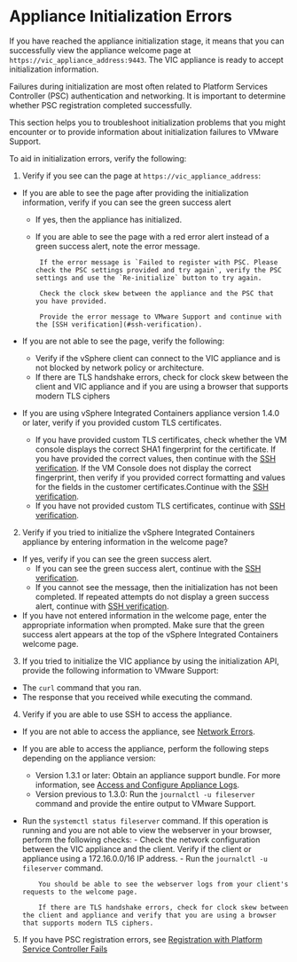 # Appliance Initialization Errors #
 
If you have reached the appliance initialization stage, it means that you can successfully view the appliance welcome page at `https://vic_appliance_address:9443`. The VIC appliance is ready to accept initialization information.

Failures during initialization are most often related to Platform Services Controller (PSC) authentication and networking. It is important to determine whether PSC registration completed successfully.

This section helps you to troubleshoot initialization problems that you might encounter or to provide information about initialization failures to VMware Support.

To aid in initialization errors, verify the following:

1.  Verify if you see can the page at `https://vic_appliance_address`:
 -  If you are able to see the page after providing the initialization information, verify if you can see the green success alert
	 - If yes, then the appliance has initialized.
	 - If you are able to see the page with a red error alert instead of a green success alert, note the error message.
     
			If the error message is `Failed to register with PSC. Please check the PSC settings provided and try again`, verify the PSC settings and use the `Re-initialize` button to try again.

			Check the clock skew between the appliance and the PSC that you have provided.

			Provide the error message to VMware Support and continue with the [SSH verification](#ssh-verification).
 
 - If you are not able to see the page, verify the following:
	 - Verify if the vSphere client can connect to the VIC appliance and is not blocked by network policy or architecture.
	 - If there are TLS handshake errors, check for clock skew between the client and VIC appliance and if you are using a browser that supports modern TLS ciphers

 -  If you are using vSphere Integrated Containers appliance version 1.4.0 or later, verify if you provided custom TLS certificates.
	 -  If you have provided custom TLS certificates, check whether the VM console displays the correct SHA1 fingerprint for the certificate. If you have provided the correct values, then continue with the [SSH verification](#ssh-verification).
	 If the VM Console does not display the correct fingerprint, then verify if you provided correct formatting and values for the fields in the customer certificates.Continue with the [SSH verification](#ssh-verification). 
	 -  If you have not provided custom TLS certificates, continue with [SSH verification](#ssh-verification).

2. Verify if you tried to initialize the vSphere Integrated Containers appliance by entering information in the welcome page?

 - If yes, verify if you can see the green success alert.
	 - If you can see the green success alert, continue with the [SSH verification](#ssh-verification).
	 - If you cannot see the message, then the initialization has not been completed. If repeated attempts do not display a green success alert, continue with [SSH verification](#ssh-verification).
  - If you have not entered information in the welcome page, enter the appropriate information when prompted. Make sure that the green success alert appears at the top of the vSphere Integrated Containers welcome page. 

3. If you tried to initialize the VIC appliance by using the initialization API, provide the following information to VMware Support:

  - The `curl` command that you ran.
  - The response that you received while executing the command.

4. <a id="ssh-verification"></a> Verify if you are able to use SSH to access the appliance.

  - If you are not able to access the appliance, see [Network Errors](ts_appliance_boot_errors.md#networkerrors).
  - If you are able to access the appliance, perform the following steps depending on the appliance version:
     - Version 1.3.1 or later: Obtain an appliance support bundle. For more information, see [Access and Configure Appliance Logs](appliance_logs.md).
     - Version previous to 1.3.0: Run the `journalctl -u fileserver` command and provide the entire output to VMware Support.
  - Run the `systemctl status fileserver` command. If this operation is running and you are not able to view the webserver in your browser, perform the following checks:
	  	- Check the network configuration between the VIC appliance and the client. Verify if the client or appliance using a 172.16.0.0/16 IP address. 
 	 	- Run the `journalctl -u fileserver` command. 
 	 	
			You should be able to see the webserver logs from your client's requests to the welcome page.

			If there are TLS handshake errors, check for clock skew between the client and appliance and verify that you are using a browser that supports modern TLS ciphers.

5. If you have PSC registration errors, see [Registration with Platform Service Controller Fails](ts_psc_registration_error.md)